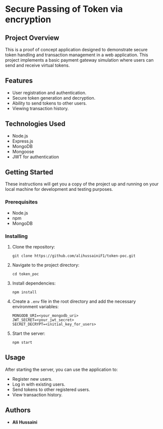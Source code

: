 # Secure Passing of Token via encryption

## Project Overview

This is a proof of concept application designed to demonstrate secure token handling and transaction management in a web application. This project implements a basic payment gateway simulation where users can send and receive virtual tokens.

## Features

- User registration and authentication.
- Secure token generation and decryption.
- Ability to send tokens to other users.
- Viewing transaction history.

## Technologies Used

- Node.js
- Express.js
- MongoDB
- Mongoose
- JWT for authentication

## Getting Started

These instructions will get you a copy of the project up and running on your local machine for development and testing purposes.

### Prerequisites

- Node.js
- npm
- MongoDB

### Installing

1. Clone the repository:
   ```
   git clone https://github.com/alihussainiF1/token-poc.git
   ```
2. Navigate to the project directory:
   ```
   cd token_poc
   ```
3. Install dependencies:
   ```
   npm install
   ```
4. Create a `.env` file in the root directory and add the necessary environment variables:
   ```
   MONGODB_URI=<your_mongodb_uri>
   JWT_SECRET=<your_jwt_secret>
   SECRET_DECRYPT=<initial_key_for_users>
   ```
5. Start the server:
   ```
   npm start
   ```

## Usage

After starting the server, you can use the application to:

- Register new users.
- Log in with existing users.
- Send tokens to other registered users.
- View transaction history.

## Authors

- **Ali Hussaini**
